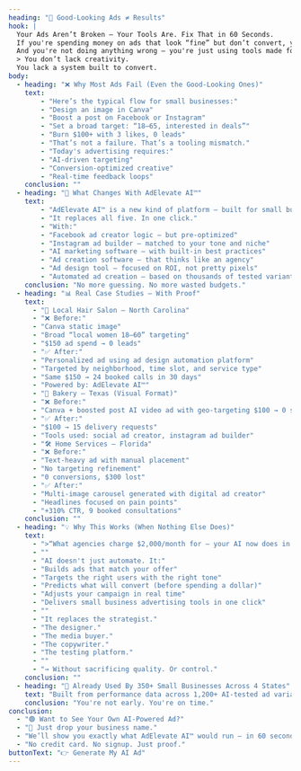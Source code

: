 ```yaml
---
heading: "🚫 Good-Looking Ads ≠ Results"
hook: |
  Your Ads Aren’t Broken — Your Tools Are. Fix That in 60 Seconds.
  If you're spending money on ads that look “fine” but don’t convert, you're not alone.
  And you're not doing anything wrong — you're just using tools made for static design, not performance.
  > You don’t lack creativity.
  You lack a system built to convert.
body:
  - heading: "❌ Why Most Ads Fail (Even the Good-Looking Ones)"
    text:
        - "Here’s the typical flow for small businesses:"
        - "Design an image in Canva"
        - "Boost a post on Facebook or Instagram"
        - "Set a broad target: “18–65, interested in deals”"
        - "Burn $100+ with 3 likes, 0 leads"
        - "That’s not a failure. That’s a tooling mismatch."
        - "Today's advertising requires:"
        - "AI-driven targeting"
        - "Conversion-optimized creative"
        - "Real-time feedback loops"
    conclusion: ""
  - heading: "🔁 What Changes With AdElevate AI™"
    text:
        - "AdElevate AI™ is a new kind of platform — built for small businesses who don’t have a designer, copywriter, media buyer, strategist, and analyst on payroll."
        - "It replaces all five. In one click."
        - "With:"
        - "Facebook ad creator logic — but pre-optimized"
        - "Instagram ad builder — matched to your tone and niche"
        - "AI marketing software — with built-in best practices"
        - "Ad creation software — that thinks like an agency"
        - "Ad design tool — focused on ROI, not pretty pixels"
        - "Automated ad creation — based on thousands of tested variants"
    conclusion: "No more guessing. No more wasted budgets."
  - heading: "📊 Real Case Studies — With Proof"
    text:
      - "💇 Local Hair Salon – North Carolina"
      - "❌ Before:"
      - "Canva static image"
      - "Broad “local women 18–60” targeting"
      - "$150 ad spend → 0 leads"
      - "✅ After:"
      - "Personalized ad using ad design automation platform"
      - "Targeted by neighborhood, time slot, and service type"
      - "Same $150 → 24 booked calls in 30 days"
      - "Powered by: AdElevate AI™"
      - "🍞 Bakery — Texas (Visual Format)"
      - "❌ Before:"
      - "Canva + boosted post AI video ad with geo-targeting $100 → 0 sales"
      - "✅ After:"
      - "$100 → 15 delivery requests" 
      - "Tools used: social ad creator, instagram ad builder"
      - "🛠️ Home Services — Florida"
      - "❌ Before:"
      - "Text-heavy ad with manual placement"
      - "No targeting refinement"
      - "0 conversions, $300 lost"
      - "✅ After:"
      - "Multi-image carousel generated with digital ad creator"
      - "Headlines focused on pain points"
      - "+310% CTR, 9 booked consultations"
    conclusion: ""
  - heading: "💡 Why This Works (When Nothing Else Does)"
    text:
      - ">“What agencies charge $2,000/month for — your AI now does in 60 seconds.”"
      - ""
      - "AI doesn't just automate. It:"
      - "Builds ads that match your offer"
      - "Targets the right users with the right tone"
      - "Predicts what will convert (before spending a dollar)"
      - "Adjusts your campaign in real time"
      - "Delivers small business advertising tools in one click"
      - ""
      - "It replaces the strategist."
      - "The designer."
      - "The media buyer."
      - "The copywriter."
      - "The testing platform."
      - ""
      - "→ Without sacrificing quality. Or control."
    conclusion: ""
  - heading: "📣 Already Used By 350+ Small Businesses Across 4 States"
    text: "Built from performance data across 1,200+ AI-tested ad variants."
    conclusion: "You're not early. You're on time."
conclusion:
  - "🟢 Want to See Your Own AI-Powered Ad?"
  - "🎯 Just drop your business name."
  - "We’ll show you exactly what AdElevate AI™ would run — in 60 seconds."
  - "No credit card. No signup. Just proof."
buttonText: "👉 Generate My AI Ad"
---
```

